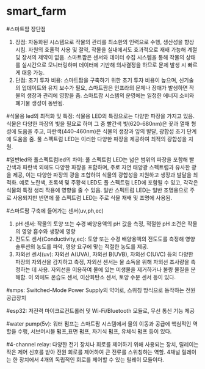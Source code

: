# smart_farm

#스마트팜 장단점
1. 장점: 자동화된 시스템으로 작물의 관리를 최소한의 인력으로 수행, 생산성을 향상시킴. 자원의 효율적 사용 및 절약, 작물을 실내에서도 효과적으로 재배 가능해 계절 및 장서의 제약이 없음. 스마트팜은 센서와 데이터 수집 시스템을 통해 작물의 상태를 실시간으로 모니터링하며 데이터에 기반해 의사결정을 하므로 문제 발생 시 빠르게 대응 가능.
2. 단점: 초기 투자 비용: 스마트팜을 구축하기 위한 초기 투자 비용이 높으며, 신기술의 업데이트와 유지 보수가 필요, 스마트팜은 인프라의 문제나 장애가 발생하면 작물의 생장과 관리에 영향을 줌. 스마트팜 시스템의 운영에는 일정한 에너지 소비와 폐기물 생성이 동반됨.

#식물용 led의 최적화 및 특징:
식물용 LED의 특징으로는 다양한 파장을 가지고 있음. 식물은 다양한 파장의 빛을 필요로 하며 그 중 빨간색 빛(620-680nm)은 꽃과 열매 형성에 도움을 주고, 파란색(440-460nm)은 식물의 생장과 잎의 발달, 광합성 초기 단계에 도움을 줌. 풀 스펙트럼 LED는 이러한 다양한 파장을 제공하여 최적의 광합성을 지원.

#일반led와 풀스펙트럼led의 차이:
풀 스펙트럼 LED는 넓은 범위의 파장을 포함해 빨간색과 파란색 외에도 다양한 파장을 포함하며, 주로 자연 태양광 스펙트럼과 유사한 광을 제공, 이는 다양한 파장의 광을 조합하여 식물의 광합성을 지원하고 생장과 발달을 최적화. 예로 노란색, 초록색 및 주황색 LED도 풀 스펙트럼 LED에 포함될 수 있고, 각각은 식물의 특정 생리 작용에 영향을 줄 수 있음. 일반 스펙트럼 LED는 일반 조명용으로 주로 사용되지만 반면에 풀 스펙트럼 LED는 주로 식물 재배 및 조명에 사용됨.

#스마트팜 구축에 들어가는 센서(uv,ph,ec)
1. pH 센서: 작물의 토양 또는 수경 배양용액의 pH 값을 측정, 적절한 pH 조건은 작물의 영양 흡수와 생장에 영향
2. 전도도 센서(Conductivity,ec): 토양 또는 수경 배양용액의 전도도를 측정해 영양솔루션의 농도를 파악, 영양 요구에 맞는 적절한 농도를 제공.
3. 자외선 센서(uv): 자외선 A(UVA), 자외선 B(UVB), 자외선 C(UVC) 등의 다양한 파장의 자외선을 감지하고 측정, 자외선 센서는 물 소독을 위해 자외선 조사량을 측정하는 데 사용. 자외선을 이용하여 물에 있는 미생물을 제거하거나 불량 물질을 분해함.
이 외에도 온습도 센서, 이산화탄소 센서, 토양 수분 센서 등이 있다.

#smps:
Switched-Mode Power Supply의 약어로, 스위칭 방식으로 동작하는 전원 공급장치

#esp32:
저전력 마이크로컨트롤러 및 Wi-Fi/Bluetooth 모듈로, 무선 통신 기능 제공

#water pump(5v):
워터 펌프는 스마트팜 시스템에서 물의 이동과 공급에 핵심적인 역할을 수행, 서브머시블 펌프,표면 펌프, 자기식 펌프, 유체식 펌프 등이 있다.

#4-channel relay:
다양한 전기 장치나 회로를 제어하기 위해 사용되는 장치, 릴레이는 작은 제어 신호를 받아 전원 회로를 제어하여 큰 전류를 스위칭하는 역할. 4채널 릴레이는 한 장치에서 4개의 독립적인 회로를 제어할 수 있는 릴레이 모듈이다.
